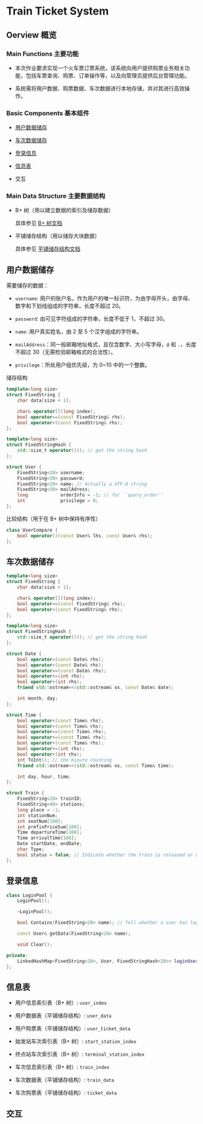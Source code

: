 # Train Ticket System

## Oerview 概览

### Main Functions 主要功能

- 本次作业要求实现一个火车票订票系统，该系统向用户提供购票业务相关功能，包括车票查询、购票、订单操作等，以及向管理员提供后台管理功能。

- 系统需将用户数据、购票数据、车次数据进行本地存储，并对其进行高效操作。

### Basic Components 基本组件

- [用户数据储存](#用户数据储存)

- [车次数据储存](#车次数据储存)

- [登录信息](#登录信息)

- [信息表](#信息表)

- 交互

### Main Data Structure 主要数据结构

- B+ 树（用以建立数据的索引及储存数据）

  具体参见 [B+ 树文档](docs_bpt.md)

- 平铺储存结构（用以储存大块数据）

  具体参见 [平铺储存结构文档](docs_tile_storage.md)

## 用户数据储存

需要储存的数据：

- `username`: 用户的账户名，作为用户的唯一标识符，为由字母开头，由字母、数字和下划线组成的字符串，长度不超过 20。

- `password`: 由可见字符组成的字符串，长度不低于 1，不超过 30。

- `name`: 用户真实姓名，由 2 至 5 个汉字组成的字符串。

- `mailAddress`：同一般邮箱地址格式，且仅含数字、大小写字母，`@` 和 `.`，长度不超过 30（无需检验邮箱格式的合法性）。

- `privilege`：所处用户组优先级，为 0~10 中的一个整数。

储存结构

```c++
template<long size>
struct FixedString {
    char data[size + 1];

    char& operator[](long index);
    bool operator==(const FixedString& rhs);
    bool operator<(const FixedString& rhs);
};

template<long size>
struct FixedStringHash {
    std::size_t operator()(); // get the string hash
};

struct User {
    FixedString<20> username;
    FixedString<30> password;
    FixedString<20> name; // Actually a UTF-8 string
    FixedString<30> mailAdress;
    long            orderInfo = -1; // for ``query_order''
    int             privilege = 0;
};
```

比较结构（用于在 B+ 树中保持有序性）

```c++
class UserCompare {
    bool operator()(const User& lhs, const User& rhs);
};
```

## 车次数据储存

```c++
template<long size>
struct FixedString {
    char data[size + 1];

    char& operator[](long index);
    bool operator==(const FixedString& rhs);
    bool operator<(const FixedString& rhs);
};

template<long size>
struct FixedStringHash {
    std::size_t operator()(); // get the string hash
};

struct Date {
    bool operator<(const Date& rhs);
    bool operator>(const Date& rhs);
    bool operator==(const Date& rhs);
    bool operator+=(int rhs);
    bool operator+(int rhs);
    friend std::ostream<<(std::ostream& os, const Date& date);

    int month, day;
};

struct Time {
    bool operator<(const Time& rhs);
    bool operator>(const Time& rhs);
    bool operator==(const Time& rhs);
    bool operator+=(const Time& rhs);
    bool operator+(const Time& rhs);
    bool operator+=(int rhs);
    bool operator+(int rhs);
    int ToInt(); // the minute counting
    friend std::ostream<<(std::ostream& os, const Time& time);

    int day, hour, time;
};

struct Train {
    FixedString<20> trainID;
    FixedString<40> stations;
    long place = -1;
    int stationNum;
    int seatNum[100];
    int prefixPriceSum[100];
    Time departureTime[100];
    Time arrivalTime[100];
    Date startDate, endDate;
    char Type;
    bool status = false; // Indicate whether the train is released or not
};
```

## 登录信息
```c++
class LoginPool {
    LoginPool();

    ~LoginPool();

    bool Contains(FixedString<20> name); // Tell whether a user has logged in

    const User& getData(FixedString<20> name);

    void Clear();

private:
    LinkedHashMap<FixedString<20>, User, FixedStringHash<20>> loginUserMap_;
};

```

## 信息表

- 用户信息索引表（B+ 树）: `user_index`

- 用户数据表（平铺储存结构）: `user_data`

- 用户购票表（平铺储存结构）: `user_ticket_data`

- 始发站车次索引表（B+ 树）: `start_station_index`

- 终点站车次索引表（B+ 树）: `terminal_station_index`

- 车次信息索引表（B+ 树）: `train_index`

- 车次数据表（平铺储存结构）: `train_data`

- 车次购票表（平铺储存结构）: `ticket_data`

## 交互
